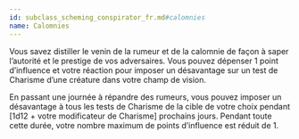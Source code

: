 ```yaml
---
id: subclass_scheming_conspirator_fr.md#calomnies
name: Calomnies
---
```


Vous savez distiller le venin de la rumeur et de la calomnie de façon à saper l’autorité et le prestige de vos adversaires. Vous pouvez dépenser 1 point d’influence et votre réaction pour imposer un désavantage sur un test de Charisme d’une créature dans votre champ de vision.

En passant une journée à répandre des rumeurs, vous pouvez imposer un désavantage à tous les tests de Charisme de la cible de votre choix pendant [1d12 + votre modificateur de Charisme] prochains jours. Pendant toute cette durée, votre nombre maximum de points d’influence est réduit de 1.

